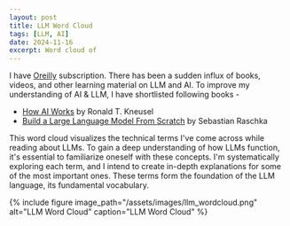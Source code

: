 ```yaml
---
layout: post
title: LLM Word Cloud
tags: [LLM, AI]
date: 2024-11-16
excerpt: Word cloud of 
---
```


I have [Oreilly](https://learning.oreilly.com/home/) subscription. There has been a sudden influx of books, videos, and other learning material on LLM and AI. To improve my understanding of AI & LLM, I have shortlisted following books - 

* [How AI Works](https://nostarch.com/how-ai-works) by Ronald T. Kneusel
* [Build a Large Language Model From Scratch](https://www.manning.com/books/build-a-large-language-model-from-scratch) by Sebastian Raschka

This word cloud visualizes the technical terms I've come across while reading about LLMs. To gain a deep understanding of how LLMs function, it's essential to familiarize oneself with these concepts. I'm systematically exploring each term, and I intend to create in-depth explanations for some of the most important ones. These terms form the foundation of the LLM language, its fundamental vocabulary.

{% include figure image_path="/assets/images/llm_wordcloud.png" alt="LLM Word Cloud" caption="LLM Word Cloud" %}
